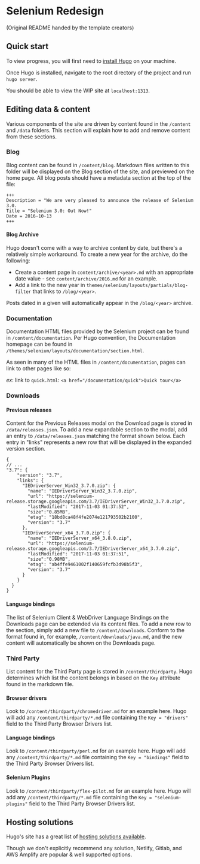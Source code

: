 # Selenium Redesign
(Original README handed by the template creators) 

## Quick start
To view progress, you will first need to [install Hugo](https://gohugo.io/getting-started/installing/)
on your machine.

Once Hugo is installed, navigate to the root directory of the project and run `hugo server`.

You should be able to view the WIP site at `localhost:1313`.

## Editing data & content
Various components of the site are driven by content found in the `/content` and `/data` folders.
This section will explain how to add and remove content from these sections.

### Blog
Blog content can be found in `/content/blog`. Markdown files written to this folder will be displayed on the 
Blog section of the site, and previewed on the home page. All blog posts should have a metadata section 
at the top of the file:
```$xslt
+++
Description = "We are very pleased to announce the release of Selenium 3.0.
Title = "Selenium 3.0: Out Now!"
Date = 2016-10-13
+++
```

#### Blog Archive
Hugo doesn't come with a way to archive content by date, but there's a relatively simple workaround.
To create a new year for the archive, do the following:
- Create a content page in `content/archive/<year>.md` with an appropriate date value - see `content/archive/2016.md` for an example.
- Add a link to the new year in `themes/selenium/layouts/partials/blog-filter` that links to `/blog/<year>`.

Posts dated in a given <year> will automatically appear in the `/blog/<year>` archive.

### Documentation
Documentation HTML files provided by the Selenium project can be found in `/content/documentation`. Per Hugo
convention, the Documentation homepage can be found in `/themes/selenium/layouts/documentation/section.html`.

As seen in many of the HTML files in `/content/documentation`, pages can link to other pages like so:

_ex_: link to `quick.html`:
`<a href="/documentation/quick">Quick tour</a>`

### Downloads
#### Previous releases
Content for the Previous Releases modal on the Download page is stored in `/data/releases.json`. To add a new expandable
section to the modal, add an entry to `/data/releases.json` matching the format shown below. Each entry in "links"
represents a new row that will be displayed in the expanded version section.
```
{
// ...
"3.7": {
    "version": "3.7",
    "links": {
      "IEDriverServer_Win32_3.7.0.zip": {
        "name": "IEDriverServer_Win32_3.7.0.zip",
        "url": "https://selenium-release.storage.googleapis.com/3.7/IEDriverServer_Win32_3.7.0.zip",
        "lastModified": "2017-11-03 01:37:52",
        "size":"0.85MB",
        "etag": "18bd8ca48f4fe2074e121793502b2100",
        "version": "3.7"
      },
      "IEDriverServer_x64_3.7.0.zip": {
        "name": "IEDriverServer_x64_3.8.0.zip",
        "url": "https://selenium-release.storage.googleapis.com/3.7/IEDriverServer_x64_3.7.0.zip",
        "lastModified": "2017-11-03 01:37:51",
        "size":"0.98MB",
        "etag": "ab4ffe9461002f140659fcfb3d98b5f3",
        "version": "3.7"
      }
    }
  }
}
``` 

#### Language bindings
The list of Selenium Client & WebDriver Language Bindings on the Downloads page can be extended via its content files.
To add a new row to the section, simply add a new file to `/content/downloads`. Conform to the format found in, for example,
`/content/downloads/java.md`, and the new content will automatically be shown on the Downloads page.

### Third Party
List content for the Third Party page is stored in `/content/thirdparty`. Hugo determines which list the content belongs in
based on the `Key` attribute found in the markdown file.

#### Browser drivers
Look to `/content/thirdparty/chromedriver.md` for an example here. Hugo will add any `/content/thirdparty/*.md` file 
containing the `Key = "drivers"` field to the Third Party Browser Drivers list.

#### Language bindings
Look to `/content/thirdparty/perl.md` for an example here. Hugo will add any `/content/thirdparty/*.md` file 
containing the `Key = "bindings"` field to the Third Party Browser Drivers list.

#### Selenium Plugins
Look to `/content/thirdparty/flex-pilot.md` for an example here. Hugo will add any `/content/thirdparty/*.md` file 
containing the `Key = "selenium-plugins"` field to the Third Party Browser Drivers list.

## Hosting solutions
Hugo's site has a great list of [hosting solutions available](https://gohugo.io/hosting-and-deployment/).

Though we don't explicitly recommend any solution, 
Netlify, Gitlab, and AWS Amplify are popular & well supported options.

